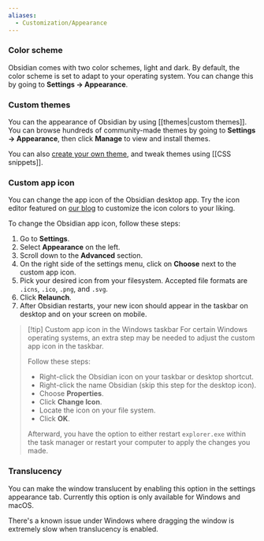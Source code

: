 ```yaml
---
aliases:
  - Customization/Appearance
---
```

### Color scheme

Obsidian comes with two color schemes, light and dark. By default, the color scheme is set to adapt to your operating system. You can change this by going to **Settings → Appearance**.

### Custom themes

You can the appearance of Obsidian by using [[themes|custom themes]]. You can browse hundreds of community-made themes by going to **Settings → Appearance**, then click **Manage** to view and install themes.

You can also [create your own theme](https://docs.obsidian.md/Themes/App+themes/Build+a+theme), and tweak themes using [[CSS snippets]].

### Custom app icon

You can change the app icon of the Obsidian desktop app. Try the icon editor featured on [our blog](https://obsidian.md/blog/new-obsidian-icon/) to customize the icon colors to your liking.

To change the Obsidian app icon, follow these steps:

1. Go to **Settings**.
2. Select **Appearance** on the left.
3. Scroll down to the **Advanced** section.
4. On the right side of the settings menu, click on **Choose** next to the custom app icon.
5. Pick your desired icon from your filesystem.  Accepted file formats are `.icns`, `.ico`, `.png`, and `.svg`.
6. Click **Relaunch**.
7. After Obsidian restarts, your new icon should appear in the taskbar on desktop and on your screen on mobile.

> [!tip] Custom app icon in the  Windows taskbar 
> For certain Windows operating systems, an extra step may be needed to adjust the custom app icon in the taskbar.
> 
> Follow these steps:
> - Right-click the Obsidian icon on your taskbar or desktop shortcut.
> - Right-click the name Obsidian (skip this step for the desktop icon).
> - Choose **Properties**.
> - Click **Change Icon**.
> - Locate the icon on your file system.
> - Click **OK**.
> 
> Afterward, you have the option to either restart `explorer.exe` within the task manager or restart your computer to apply the changes you made.

### Translucency

You can make the window translucent by enabling this option in the settings appearance tab. Currently this option is only available for Windows and macOS.

There's a known issue under Windows where dragging the window is extremely slow when translucency is enabled.

